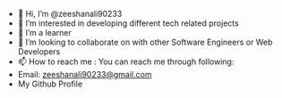 - 👋 Hi, I’m @zeeshanali90233
- 👀 I’m interested in developing different tech related projects
- 🌱 I’m a learner
- 💞️ I’m looking to collaborate on with other Software Engineers or Web Developers
- 📫 How to reach me : You can reach me through following:
-   Email: zeeshanali90233@gmail.com
-   My Github Profile

<!---
zeeshanali90233/zeeshanali90233 is a ✨ special ✨ repository because its `README.md` (this file) appears on your GitHub profile.
You can click the Preview link to take a look at your changes.
--->

